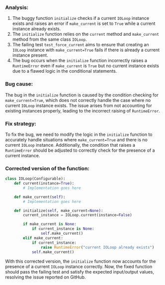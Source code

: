 ### Analysis:
1. The buggy function `initialize` checks if a current `IOLoop` instance exists and raises an error if `make_current` is set to `True` while a current instance already exists.
2. The `initialize` function relies on the `current` method and `make_current` method from the same class `IOLoop`.
3. The failing test `test_force_current` aims to ensure that creating an `IOLoop` instance with `make_current=True` fails if there is already a current instance present.
4. The bug occurs when the `initialize` function incorrectly raises a `RuntimeError` even if `make_current` is `True` but no current instance exists due to a flawed logic in the conditional statements.

### Bug cause:
The bug in the `initialize` function is caused by the condition checking for `make_current=True`, which does not correctly handle the case where no current `IOLoop` instance exists. The issue arises from not accounting for existing instances properly, leading to the incorrect raising of `RuntimeError`.

### Fix strategy:
To fix the bug, we need to modify the logic in the `initialize` function to accurately handle situations where `make_current=True` and there is no current `IOLoop` instance. Additionally, the condition that raises a `RuntimeError` should be adjusted to correctly check for the presence of a current instance.

### Corrected version of the function:
```python
class IOLoop(Configurable):
    def current(instance=True):
        # Implementation goes here

    def make_current(self):
        # Implementation goes here

    def initialize(self, make_current=None):
        current_instance = IOLoop.current(instance=False)

        if make_current is None:
            if current_instance is None:
                self.make_current()
        elif make_current:
            if current_instance:
                raise RuntimeError("current IOLoop already exists")
            self.make_current()
``` 

With this corrected version, the `initialize` function now accounts for the presence of a current `IOLoop` instance correctly. Now, the fixed function should pass the failing test and satisfy the expected input/output values, resolving the issue reported on GitHub.